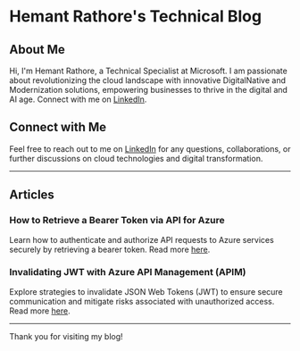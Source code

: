 # Hemant Rathore's Technical Blog

## About Me

Hi, I'm Hemant Rathore, a Technical Specialist at Microsoft. I am passionate about revolutionizing the cloud landscape with innovative DigitalNative and Modernization solutions, empowering businesses to thrive in the digital and AI age. Connect with me on [LinkedIn](https://www.linkedin.com/in/hmntrathore/).

## Connect with Me

Feel free to reach out to me on [LinkedIn](https://www.linkedin.com/in/hmntrathore/) for any questions, collaborations, or further discussions on cloud technologies and digital transformation.

---

## Articles

### How to Retrieve a Bearer Token via API for Azure
Learn how to authenticate and authorize API requests to Azure services securely by retrieving a bearer token. Read more [here](https://hmntrathore.github.io/BearerToken).

### Invalidating JWT with Azure API Management (APIM)
Explore strategies to invalidate JSON Web Tokens (JWT) to ensure secure communication and mitigate risks associated with unauthorized access. Read more [here](https://hmntrathore.github.io/JWTInvalidation.md).

---

Thank you for visiting my blog!

